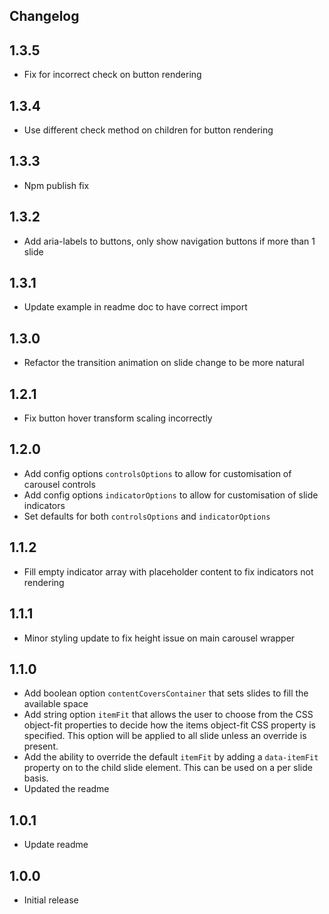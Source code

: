 ## Changelog

## 1.3.5

- Fix for incorrect check on button rendering

## 1.3.4

- Use different check method on children for button rendering

## 1.3.3

- Npm publish fix

## 1.3.2

- Add aria-labels to buttons, only show navigation buttons if more than 1 slide

## 1.3.1

- Update example in readme doc to have correct import

## 1.3.0

- Refactor the transition animation on slide change to be more natural

## 1.2.1

- Fix button hover transform scaling incorrectly

## 1.2.0

- Add config options `controlsOptions` to allow for customisation of carousel controls
- Add config options `indicatorOptions` to allow for customisation of slide indicators
- Set defaults for both `controlsOptions` and `indicatorOptions`

## 1.1.2

- Fill empty indicator array with placeholder content to fix indicators not rendering

## 1.1.1

- Minor styling update to fix height issue on main carousel wrapper

## 1.1.0

- Add boolean option `contentCoversContainer` that sets slides to fill the available space
- Add string option `itemFit` that allows the user to choose from the CSS object-fit properties
  to decide how the items object-fit CSS property is specified. This option will be applied to
  all slide unless an override is present.
- Add the ability to override the default `itemFit` by adding a `data-itemFit` property on to the
  child slide element. This can be used on a per slide basis.
- Updated the readme

## 1.0.1

- Update readme

## 1.0.0

- Initial release
